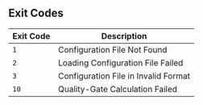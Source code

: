 ## Exit Codes

| Exit Code | Description                          |
| --------- | ------------------------------------ |
| `1`       | Configuration File Not Found         |
| `2`       | Loading Configuration File Failed    |
| `3`       | Configuration File in Invalid Format |
| `10`      | Quality-Gate Calculation Failed      |
